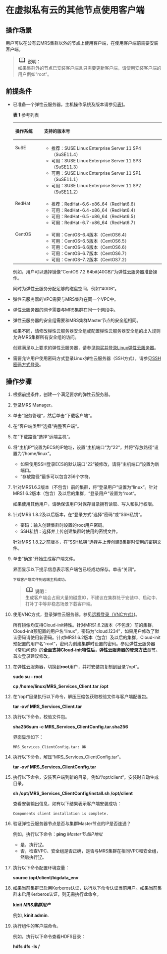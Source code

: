 # 在虚拟私有云的其他节点使用客户端<a name="ZH-CN_TOPIC_0035209725"></a>

## 操作场景<a name="section47062638171526"></a>

用户可以在公有云MRS集群以外的节点上使用客户端，在使用客户端前需要安装客户端。

>![](public_sys-resources/icon-note.gif) **说明：**   
>如果集群外的节点已安装客户端且只需要更新客户端，请使用安装客户端的用户例如“root“。  

## 前提条件<a name="section3219221104310"></a>

-   已准备一个弹性云服务器，主机操作系统及版本请参见[表1](#table40818788104630)。

    **表 1**  参考列表

    <a name="table40818788104630"></a>
    <table><thead align="left"><tr id="row38578049104630"><th class="cellrowborder" valign="top" width="19.36%" id="mcps1.2.3.1.1"><p id="p37814246104630"><a name="p37814246104630"></a><a name="p37814246104630"></a>操作系统</p>
    </th>
    <th class="cellrowborder" valign="top" width="80.64%" id="mcps1.2.3.1.2"><p id="p43055100104630"><a name="p43055100104630"></a><a name="p43055100104630"></a>支持的版本号</p>
    </th>
    </tr>
    </thead>
    <tbody><tr id="row64911082104630"><td class="cellrowborder" valign="top" width="19.36%" headers="mcps1.2.3.1.1 "><p id="p23306329104630"><a name="p23306329104630"></a><a name="p23306329104630"></a>SuSE</p>
    </td>
    <td class="cellrowborder" valign="top" width="80.64%" headers="mcps1.2.3.1.2 "><a name="ul8764529104630"></a><a name="ul8764529104630"></a><ul id="ul8764529104630"><li>推荐：SUSE Linux Enterprise Server 11 SP4（SuSE11.4）</li><li>可用：SUSE Linux Enterprise Server 11 SP3（SuSE11.3）</li><li>可用：SUSE Linux Enterprise Server 11 SP1（SuSE11.1）</li><li>可用：SUSE Linux Enterprise Server 11 SP2（SuSE11.2）</li></ul>
    </td>
    </tr>
    <tr id="row60240262104630"><td class="cellrowborder" valign="top" width="19.36%" headers="mcps1.2.3.1.1 "><p id="p47623054104630"><a name="p47623054104630"></a><a name="p47623054104630"></a>RedHat</p>
    </td>
    <td class="cellrowborder" valign="top" width="80.64%" headers="mcps1.2.3.1.2 "><a name="ul32262179104630"></a><a name="ul32262179104630"></a><ul id="ul32262179104630"><li>推荐：RedHat-6.6-x86_64（RedHat6.6）</li><li>可用：RedHat-6.4-x86_64（RedHat6.4）</li><li>可用：RedHat-6.5-x86_64（RedHat6.5）</li><li>可用：RedHat-6.7-x86_64（RedHat6.7）</li></ul>
    </td>
    </tr>
    <tr id="row30103971104630"><td class="cellrowborder" valign="top" width="19.36%" headers="mcps1.2.3.1.1 "><p id="p22502558104630"><a name="p22502558104630"></a><a name="p22502558104630"></a>CentOS</p>
    </td>
    <td class="cellrowborder" valign="top" width="80.64%" headers="mcps1.2.3.1.2 "><a name="ul10767914104630"></a><a name="ul10767914104630"></a><ul id="ul10767914104630"><li>可用：CentOS–6.4版本（CentOS6.4）</li><li>可用：CentOS–6.5版本（CentOS6.5）</li><li>可用：CentOS–6.6版本（CentOS6.6）</li><li>可用：CentOS–6.7版本（CentOS6.7）</li><li>可用：CentOS–7.2版本（CentOS7.2）</li></ul>
    </td>
    </tr>
    </tbody>
    </table>

    例如，用户可以选择镜像“CentOS 7.2 64bit\(40GB\)“为弹性云服务器准备操作。

    同时为弹性云服务分配足够的磁盘空间，例如“40GB“。

-   弹性云服务器的VPC需要与MRS集群在同一个VPC中。
-   弹性云服务器的网卡需要与MRS集群在同一个网段中。
-   弹性云服务器的安全组需要和MRS集群Master节点的安全组相同。

    如果不同，请修改弹性云服务器安全组或配置弹性云服务器安全组的出入规则允许MRS集群所有安全组的访问。

    创建满足以上要求的弹性云服务器，请参见[购买并登录Linux弹性云服务器](https://support.huaweicloud.com/qs-ecs/zh-cn_topic_0092494193.html)。

-   需要允许用户使用密码方式登录Linux弹性云服务器（SSH方式），请参见[SSH密码方式登录](https://support.huaweicloud.com/usermanual-ecs/zh-cn_topic_0017955633.html)。

## 操作步骤<a name="section6090605618256"></a>

1.  根据前提条件，创建一个满足要求的弹性云服务器。
2.  登录MRS Manager。
3.  单击“服务管理“，然后单击“下载客户端“。
4.  在“客户端类型“选择“完整客户端“。
5.  在“下载路径“选择“远端主机“。
6.  将“主机IP“设置为ECS的IP地址，设置“主机端口“为“22“，并将“存放路径“设置为“/home/linux“。
    -   如果使用SSH登录ECS的默认端口“22“被修改，请将“主机端口“设置为新端口。
    -   “存放路径“最多可以包含256个字符。

7.  针对MRS1.6.2版本（不包含）前的集群，将“登录用户“设置为“linux“。针对MRS1.6.2版本（包含）及以后的集群，“登录用户“设置为“root“。

    如果使用其他用户，请确保该用户对保存目录拥有读取、写入和执行权限。

8.  针对MRS 1.8.2及以后版本，在“登录方式“选择“密码“或“SSH私钥“。

    -   密码：输入创建集群时设置的root用户密码。
    -   SSH私钥：选择并上传创建集群时使用的密钥文件。

    针对MRS 1.8.2之前版本，在“SSH私钥“选择并上传创建B集群时使用的密钥文件。

9.  单击“确定“开始生成客户端文件。

    界面显示以下提示信息表示客户端包已经成功保存。单击“关闭“。

    ```
    下载客户端文件到远端主机成功。
    ```

    >![](public_sys-resources/icon-note.gif) **说明：**   
    >生成客户端会占用大量的磁盘IO，不建议在集群处于安装中、启动中、打补丁中等非稳态场景下载客户端。  

10. 使用VNC方式，登录弹性云服务器。参见[远程登录（VNC方式）](https://support.huaweicloud.com/usermanual-ecs/zh-cn_topic_0093263548.html)\)。

    所有镜像均支持Cloud-init特性。针对MRS1.6.2版本（不包含）前的集群，Cloud-init预配置的用户名“linux”，密码为“cloud.1234”，如果用户修改了默认密码请使用新密码。针对MRS1.6.2版本（包含）及以后的集群，Cloud-init预配置的用户名“root”，密码为创建集群时设置的密码。参见弹性云服务器《常见问题》的**全面支持Cloud-init特性后，弹性云服务器的登录方法**章节。首次登录建议修改。

11. 在弹性云服务器，切换到**root**用户，并将安装包复制到目录“/opt“。

    **sudo su - root**

    **cp /home/linux/MRS\_Services\_Client.tar /opt**

12. 在“/opt“目录执行以下命令，解压压缩包获取校验文件与客户端配置包。

    **tar -xvf MRS\_Services\_Client.tar**

13. 执行以下命令，校验文件包。

    **sha256sum -c MRS\_Services\_ClientConfig.tar.sha256**

    界面显示如下：

    ```
    MRS_Services_ClientConfig.tar: OK
    ```

14. 执行以下命令，解压“MRS\_Services\_ClientConfig.tar“。

    **tar -xvf MRS\_Services\_ClientConfig.tar**

15. 执行以下命令，安装客户端到新的目录，例如“/opt/client“。安装时自动生成目录。

    **sh /opt/MRS\_Services\_ClientConfig/install.sh /opt/client**

    查看安装输出信息，如有以下结果表示客户端安装成功：

    ```
    Components client installation is complete.
    ```

16. 验证弹性云服务器节点是否与集群Master节点的IP是否连通？

    例如，执行以下命令：**ping** _Master节点IP地址_

    -   是，执行[17](#li6406429718107)。
    -   否，检查VPC、安全组是否正确，是否与MRS集群在相同VPC和安全组，然后执行[17](#li6406429718107)。

17. <a name="li6406429718107"></a>执行以下命令配置环境变量：

    **source /opt/client/bigdata\_env**

18. 如果当前集群已启用Kerberos认证，执行以下命令认证当前用户。如果当前集群未启用Kerberos认证，则无需执行此命令。

    **kinit** **_MRS集群用户_**

    例如,  **kinit admin**.

19. 执行组件的客户端命令。

    例如，执行以下命令查看HDFS目录：

    **hdfs dfs -ls /**


